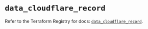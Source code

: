 # `data_cloudflare_record`

Refer to the Terraform Registry for docs: [`data_cloudflare_record`](https://registry.terraform.io/providers/cloudflare/cloudflare/4.49.0/docs/data-sources/record).
